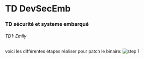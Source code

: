 # TD DevSecEmb
### TD sécurité et systeme embarqué

###### TD1: Emily

voici les différentes étapes réaliser pour patch le binaire:
![step 1](../TD/TD2/capture_td/step1.png)


